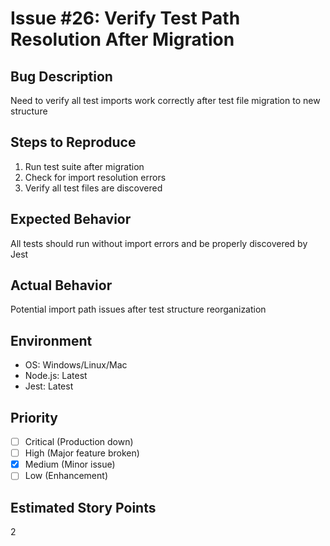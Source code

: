 # Issue #26: Verify Test Path Resolution After Migration

## Bug Description
Need to verify all test imports work correctly after test file migration to new structure

## Steps to Reproduce
1. Run test suite after migration
2. Check for import resolution errors
3. Verify all test files are discovered

## Expected Behavior
All tests should run without import errors and be properly discovered by Jest

## Actual Behavior
Potential import path issues after test structure reorganization

## Environment
- OS: Windows/Linux/Mac
- Node.js: Latest
- Jest: Latest

## Priority
- [ ] Critical (Production down)
- [ ] High (Major feature broken)
- [x] Medium (Minor issue)
- [ ] Low (Enhancement)

## Estimated Story Points
2